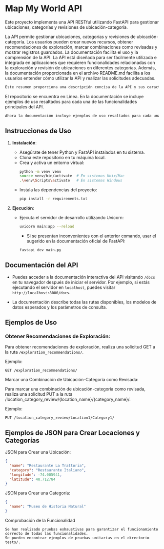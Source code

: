 # Map My World API

Este proyecto implementa una API RESTful utilizando FastAPI para gestionar ubicaciones, categorías y revisiones de ubicación-categoría.

La API permite gestionar ubicaciones, categorías y revisiones de ubicación-categoría. Los usuarios pueden crear nuevos recursos, obtener recomendaciones de exploración, marcar combinaciones como revisadas y mostrar registros guardados. La documentación facilita el uso y la comprensión de la API.
La API está diseñada para ser fácilmente utilizada e integrada en aplicaciones que requieren funcionalidades relacionadas con la exploración y revisión de ubicaciones en diferentes categorías. Además, la documentación proporcionada en el archivo README.md facilita a los usuarios entender cómo utilizar la API y realizar las solicitudes adecuadas.

```css
Este resumen proporciona una descripción concisa de la API y sus características principales, lo que ayuda a los usuarios a entender rápidamente su funcionalidad y cómo utilizarla.
```

El repositorio se encuentra en Línea. En la documentación se incluye ejemplos de uso resaltados para cada una de las funcionalidades principales del API.
```css
Ahora la documentación incluye ejemplos de uso resaltados para cada una de las funcionalidades principales del API, lo que facilita a los usuarios entender cómo utilizarlo.
```

## Instrucciones de Uso

1. **Instalación**:
   - Asegúrate de tener Python y FastAPI instalados en tu sistema.
   - Clona este repositorio en tu máquina local.
   - Crea y activa un entorno virtual:
     ```bash
     python -m venv venv
     source venv/bin/activate  # En sistemas Unix/Mac
     .\venv\Scripts\activate   # En sistemas Windows
     ```
   - Instala las dependencias del proyecto:
     ```bash
     pip install -r requirements.txt
     ```

2. **Ejecución**:
   - Ejecuta el servidor de desarrollo utilizando Uvicorn:
     ```bash
     uvicorn main:app --reload
     ```

     * Si se presentan inconvenientes con el anterior comando, usar el sugerido en la documentación oficial de FastAPI:
     ```bash
     fastapi dev main.py
     ```

## Documentación del API

- Puedes acceder a la documentación interactiva del API visitando `/docs` en tu navegador después de iniciar el servidor. Por ejemplo, si estás ejecutando el servidor en `localhost`, puedes visitar `http://localhost:8000/docs`.

- La documentación describe todas las rutas disponibles, los modelos de datos esperados y los parámetros de consulta.

## Ejemplos de Uso

### Obtener Recomendaciones de Exploración:

Para obtener recomendaciones de exploración, realiza una solicitud GET a la ruta `/exploration_recommendations/`.

Ejemplo:
```http
GET /exploration_recommendations/
 ```

Marcar una Combinación de Ubicación-Categoría como Revisada:

Para marcar una combinación de ubicación-categoría como revisada, realiza una solicitud PUT a la ruta /location_category_review/{location_name}/{category_name}/.

Ejemplo:
```http
PUT /location_category_review/Location1/Category1/
```

## Ejemplos de JSON para Crear Locaciones y Categorías

JSON para Crear una Ubicación:
```json
{
  "name": "Restaurante La Trattoria",
  "category": "Restaurante Italiano",
  "longitude": -74.005941,
  "latitude": 40.712784
}
```
JSON para Crear una Categoría:
```json
{
  "name": "Museo de Historia Natural"
}
```
Comprobación de la Funcionalidad

    Se han realizado pruebas exhaustivas para garantizar el funcionamiento correcto de todas las funcionalidades.
    Se pueden encontrar ejemplos de pruebas unitarias en el directorio tests/.
